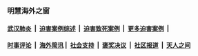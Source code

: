 
### 明慧海外之窗

####  [武汉肺炎](indexes/365.md?t=01301800) &nbsp;|&nbsp;  [迫害案例综述](indexes/328.md?t=01301800) &nbsp;|&nbsp; [迫害致死案例](indexes/277.md?t=01301800)  &nbsp;|&nbsp; [更多迫害案例](indexes/81.md?t=01301800)  &nbsp;|&nbsp; 
####  [时事评论](indexes/251.md?t=01301800) &nbsp;|&nbsp; [海外简讯](indexes/245.md?t=01301800)&nbsp;|&nbsp;  [社会支持](indexes/140.md?t=01301800) &nbsp;|&nbsp; [褒奖决议](indexes/282.md?t=01301800) &nbsp;|&nbsp; [社区报道](indexes/91.md?t=01301800)  &nbsp;|&nbsp; [天人之间](indexes/78.md?t=01301800) 


